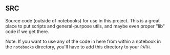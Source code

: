 ## SRC

Source code (outside of notebooks) for use in this project. This is a great place to put scripts and general-purpose utils, and maybe even proper "lib" code if we get there.

Note: If you want to use any of the code in here from within a notebook in the `notebooks` directory, you'll have to add this directory to your `PATH`.
